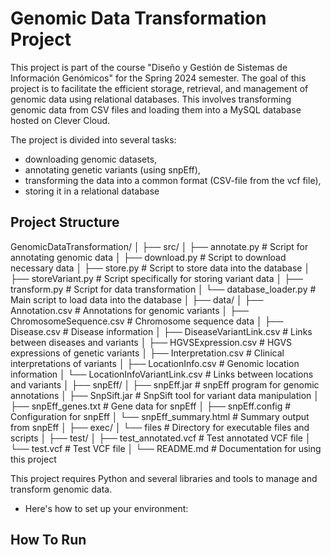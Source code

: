 # Genomic Data Transformation Project
This project is part of the course "Diseño y Gestión de Sistemas de Información Genómicos" for the Spring 2024 semester. 
The goal of this project is to facilitate the efficient storage, retrieval, and management of genomic data using relational databases.
This involves transforming genomic data from CSV files and loading them into a MySQL database hosted on Clever Cloud.

The project is divided into several tasks: 
  - downloading genomic datasets,
  - annotating genetic variants (using snpEff),
  - transforming the data into a common format (CSV-file from the vcf file), 
  - storing it in a relational database 



## Project Structure
GenomicDataTransformation/
│
├── src/
│   ├── annotate.py                 # Script for annotating genomic data
│   ├── download.py                 # Script to download necessary data
│   ├── store.py                    # Script to store data into the database
│   ├── storeVariant.py             # Script specifically for storing variant data
│   ├── transform.py                # Script for data transformation
│   └── database_loader.py          # Main script to load data into the database
│
├── data/
│   ├── Annotation.csv              # Annotations for genomic variants
│   ├── ChromosomeSequence.csv      # Chromosome sequence data
│   ├── Disease.csv                 # Disease information
│   ├── DiseaseVariantLink.csv      # Links between diseases and variants
│   ├── HGVSExpression.csv          # HGVS expressions of genetic variants
│   ├── Interpretation.csv          # Clinical interpretations of variants
│   ├── LocationInfo.csv            # Genomic location information
│   └── LocationInfoVariantLink.csv # Links between locations and variants
│
├── snpEff/
│   ├── snpEff.jar                  # snpEff program for genomic annotations
│   ├── SnpSift.jar                 # SnpSift tool for variant data manipulation
│   ├── snpEff_genes.txt            # Gene data for snpEff
│   ├── snpEff.config               # Configuration for snpEff
│   └── snpEff_summary.html         # Summary output from snpEff
│
├── exec/
│   └── files                       # Directory for executable files and scripts
│
├── test/
│   ├── test_annotated.vcf          # Test annotated VCF file
│   └── test.vcf                    # Test VCF file
│
└── README.md                       # Documentation for using this project





This project requires Python and several libraries and tools to manage and transform genomic data. 
- Here's how to set up your environment:

## How To Run
